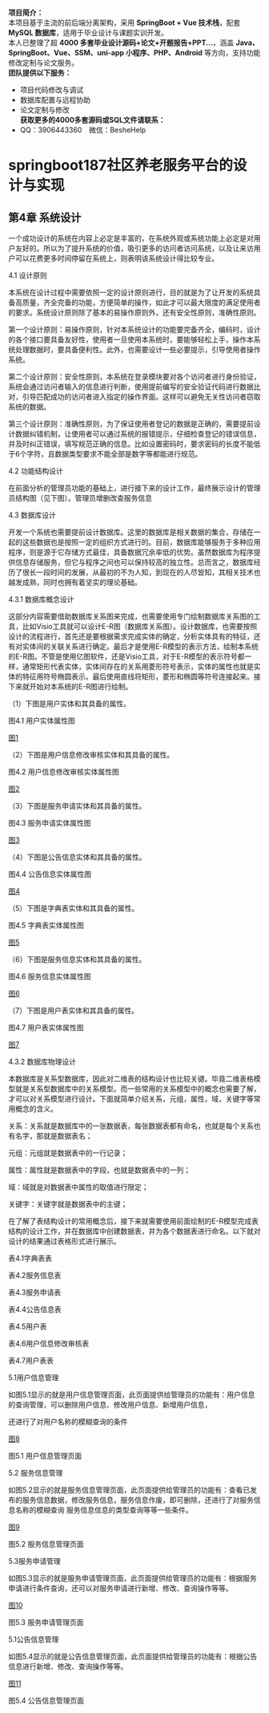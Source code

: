 **项目简介：**  
本项目基于主流的前后端分离架构，采用 **SpringBoot + Vue 技术栈**，配套 **MySQL 数据库**，适用于毕业设计与课题实训开发。  
本人已整理了超 **4000 多套毕业设计源码+论文+开题报告+PPT...**，涵盖 **Java、SpringBoot、Vue、SSM、uni-app 小程序、PHP、Android** 等方向，支持功能修改定制与论文服务。  
**团队提供以下服务：**  
- 项目代码修改与调试  
- 数据库配置与远程协助  
- 论文定制与修改  
**获取更多的4000多套源码或SQL文件请联系：**  
- QQ：3906443360 微信：BesheHelp


# springboot187社区养老服务平台的设计与实现

## 第4章 系统设计

一个成功设计的系统在内容上必定是丰富的，在系统外观或系统功能上必定是对用户友好的。所以为了提升系统的价值，吸引更多的访问者访问系统，以及让来访用户可以花费更多时间停留在系统上，则表明该系统设计得比较专业。

4.1 设计原则

本系统在设计过程中需要依照一定的设计原则进行，目的就是为了让开发的系统具备高质量，齐全完备的功能，方便简单的操作，如此才可以最大限度的满足使用者的要求。系统设计原则除了基本的易操作原则外，还有安全性原则，准确性原则。

第一个设计原则：易操作原则，针对本系统设计的功能要完备齐全，编码时，设计的各个接口要具备友好性，使用者一旦使用本系统时，要能够轻松上手，操作本系统处理数据时，要具备便利性。此外，也需要设计一些必要提示，引导使用者操作系统。

第二个设计原则：安全性原则，本系统在登录模块要对各个访问者进行身份验证，系统会通过访问者输入的信息进行判断，使用提前编写的安全验证代码进行数据比对，引导匹配成功的访问者进入指定的操作界面。这样可以避免无关性访问者窃取系统的数据。

第三个设计原则：准确性原则，为了保证使用者登记的数据是正确的，需要提前设计数据纠错机制，让使用者可以通过系统的报错提示，仔细检查登记的错误信息，并及时纠正错误，填写规范正确的信息。比如设置密码时，要求密码的长度不能低于6个字符，且数据类型要求不能全部是数字等都能进行规范。

4.2 功能结构设计

在前面分析的管理员功能的基础上，进行接下来的设计工作，最终展示设计的管理员结构图（见下图）。管理员增删改查服务信息

4.3 数据库设计

开发一个系统也需要提前设计数据库。这里的数据库是相关数据的集合，存储在一起的这些数据也是按照一定的组织方式进行的。目前，数据库能够服务于多种应用程序，则是源于它存储方式最佳，具备数据冗余率低的优势。虽然数据库为程序提供信息存储服务，但它与程序之间也可以保持较高的独立性。总而言之，数据库经历了很长一段时间的发展，从最初的不为人知，到现在的人尽皆知，其相关技术也越发成熟，同时也拥有着坚实的理论基础。

4.3.1 数据库概念设计

这部分内容需要借助数据库关系图来完成，也需要使用专门绘制数据库关系图的工具，比如Visio工具就可以设计E-R图（数据库关系图）。设计数据库，也需要按照设计的流程进行，首先还是要根据需求完成实体的确定，分析实体具有的特征，还有对实体间的关联关系进行确定。最后才是使用E-R模型的表示方法，绘制本系统的E-R图。不管是使用亿图软件，还是Visio工具，对于E-R模型的表示符号都一样，通常矩形代表实体，实体间存在的关系用菱形符号表示，实体的属性也就是实体的特征用符号椭圆表示。最后使用直线将矩形，菱形和椭圆等符号连接起来。接下来就开始对本系统的E-R图进行绘制。

（1）下图是用户实体和其具备的属性。

图4.1 用户实体属性图

[图1](images/image_0.jpg)

（2）下图是用户信息修改审核实体和其具备的属性。

图4.2 用户信息修改审核实体属性图

[图2](images/image_1.jpg)

（3）下图是服务申请实体和其具备的属性。

图4.3 服务申请实体属性图

[图3](images/image_2.jpg)

（4）下图是公告信息实体和其具备的属性。

图4.4 公告信息实体属性图

[图4](images/image_3.jpg)

（5）下图是字典表实体和其具备的属性。

图4.5 字典表实体属性图

[图5](images/image_4.jpg)

（6）下图是服务信息实体和其具备的属性。

图4.6 服务信息实体属性图

[图6](images/image_5.jpg)

（7）下图是用户表实体和其具备的属性。

图4.7 用户表实体属性图

[图7](images/image_6.jpg)

4.3.2 数据库物理设计

本数据库是关系型数据库，因此对二维表的结构设计也比较关键。毕竟二维表格模型就是关系型数据库中的关系模型。而一些常用的关系模型中的概念也需要了解，才可以对关系模型进行设计。下面就简单介绍关系，元组，属性，域，关键字等常用概念的含义。

关系：关系就是数据库中的一张数据表，每张数据表都有命名，也就是每个关系也有名字，那就是数据表名；

元组：元组就是数据表中的一行记录；

属性：属性就是数据表中的字段，也就是数据表中的一列；

域：域就是对数据表中属性的取值进行限定；

关键字：关键字就是数据表中的主键；

在了解了表结构设计的常用概念后，接下来就需要使用前面绘制的E-R模型完成表结构的设计工作，并在数据库中创建数据表，并为各个数据表进行命名。以下就对设计的结果通过表格形式进行展示。

表4.1字典表表

表4.2服务信息表

表4.3服务申请表

表4.4公告信息表

表4.5用户表

表4.6用户信息修改审核表

表4.7用户表表

5.1用户信息管理

如图5.1显示的就是用户信息管理页面，此页面提供给管理员的功能有：用户信息的查询管理，可以删除用户信息、修改用户信息、新增用户信息，

还进行了对用户名称的模糊查询的条件

[图8](images/image_7.png)

图5.1 用户信息管理页面

5.2 服务信息管理

如图5.2显示的就是服务信息管理页面，此页面提供给管理员的功能有：查看已发布的服务信息数据，修改服务信息，服务信息作废，即可删除，还进行了对服务信息名称的模糊查询 服务信息信息的类型查询等等一些条件。

[图9](images/image_8.png)

图5.2 服务信息管理页面

5.3服务申请管理

如图5.3显示的就是服务申请管理页面，此页面提供给管理员的功能有：根据服务申请进行条件查询，还可以对服务申请进行新增、修改、查询操作等等。

[图10](images/image_9.png)

图5.3 服务申请管理页面

5.1公告信息管理

如图5.4显示的就是公告信息管理页面，此页面提供给管理员的功能有：根据公告信息进行新增、修改、查询操作等等。

[图11](images/image_10.png)

图5.4 公告信息管理页面

